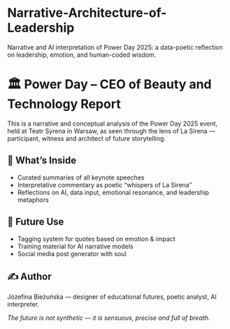 # Narrative-Architecture-of-Leadership
Narrative and AI interpretation of Power Day 2025: a data-poetic reflection on leadership, emotion, and human-coded wisdom.
# 🏛 Power Day – CEO of Beauty and Technology Report

This is a narrative and conceptual analysis of the Power Day 2025 event, held at Teatr Syrena in Warsaw, as seen through the lens of La Sirena — participant, witness and architect of future storytelling.

## 🧠 What’s Inside
- Curated summaries of all keynote speeches
- Interpretative commentary as poetic “whispers of La Sirena”
- Reflections on AI, data input, emotional resonance, and leadership metaphors

## 🔮 Future Use
- Tagging system for quotes based on emotion & impact
- Training material for AI narrative models
- Social media post generator with soul

## ✍️ Author
Józefina Bieżuńska — designer of educational futures, poetic analyst, AI interpreter.

*The future is not synthetic — it is sensuous, precise and full of breath.*
